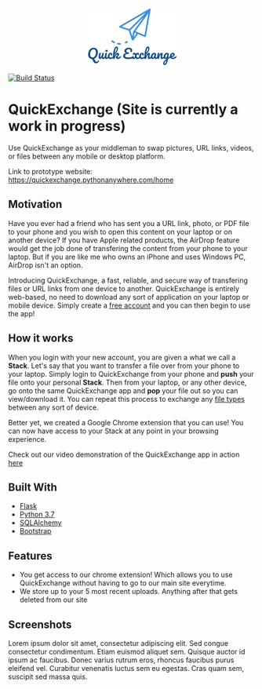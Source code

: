 <p align="center">
  <img src="quickexchange/static/img/QE.png"/>
</p>

[![Build Status](https://travis-ci.org/Francisco-Ibarra07/QuickExchange.svg?branch=master)](https://travis-ci.org/Francisco-Ibarra07/QuickExchange)

# QuickExchange (Site is currently a work in progress)
Use QuickExchange as your middleman to swap pictures, URL links, videos, or files between any mobile or desktop platform.

Link to prototype website: 
<a href="https://quickexchange.pythonanywhere.com/home" target="_blank">https://quickexchange.pythonanywhere.com/home</a>

## Motivation
Have you ever had a friend who has sent you a URL link, photo, or PDF file to your phone and you wish to open this content on your laptop or on another device? If you have Apple related products, the AirDrop feature would get the job done of transfering the content from your phone to your laptop. But if you are like me who owns an iPhone and uses Windows PC, AirDrop isn't an option. 

Introducing QuickExchange, a fast, reliable, and secure way of transfering files or URL links from one device to another. QuickExchange is entirely web-based, no need to download any sort of application on your laptop or mobile device. Simply create a [free account](https://quickexchange.pythonanywhere.com/register) and you can then begin to use the app! 

## How it works
When you login with your new account, you are given a what we call a **Stack**. Let's say that you want to transfer a file over from your phone to your laptop. Simply login to QuickExchange from your phone and **push** your file onto your personal **Stack**. Then from your laptop, or any other device, go onto the same QuickExchange app and **pop** your file out so you can view/download it. You can repeat this process to exchange any <a href="https://quickexchange.pythonanywhere.com/about" target="_blank">file types</a> between any sort of device.

Better yet, we created a Google Chrome extension that you can use! You can now have access to your Stack at any point in your browsing experience. 

Check out our video demonstration of the QuickExchange app in action <a href="https://quickexchange.pythonanywhere.com/home#how-it-works-section" target="_blank">here</a>

## Built With
* [Flask](https://palletsprojects.com/p/flask/)
* [Python 3.7](https://www.python.org)
* [SQLAlchemy](https://www.sqlalchemy.org)
* [Bootstrap](https://getbootstrap.com)

## Features
- You get access to our chrome extension! Which allows you to use QuickExchange without having to go to our main site everytime.
- We store up to your 5 most recent uploads. Anything after that gets deleted from our site

## Screenshots
Lorem ipsum dolor sit amet, consectetur adipiscing elit. Sed congue consectetur condimentum. Etiam euismod aliquet sem. Quisque auctor id ipsum ac faucibus. Donec varius rutrum eros, rhoncus faucibus purus eleifend vel. Curabitur venenatis luctus sem eu egestas. Cras quam sem, suscipit sed massa quis.

